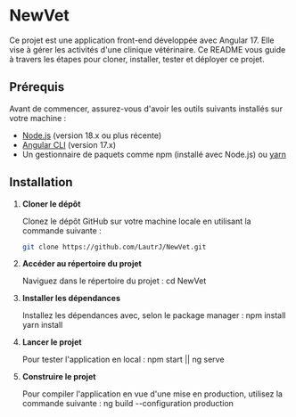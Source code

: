 # NewVet

Ce projet est une application front-end développée avec Angular 17. Elle vise à gérer les activités d'une clinique vétérinaire. Ce README vous guide à travers les étapes pour cloner, installer, tester et déployer ce projet.

## Prérequis

Avant de commencer, assurez-vous d'avoir les outils suivants installés sur votre machine :

- [Node.js](https://nodejs.org/) (version 18.x ou plus récente)
- [Angular CLI](https://angular.io/cli) (version 17.x)
- Un gestionnaire de paquets comme npm (installé avec Node.js) ou [yarn](https://yarnpkg.com/)

## Installation

1. **Cloner le dépôt**

   Clonez le dépôt GitHub sur votre machine locale en utilisant la commande suivante :

   ```bash
   git clone https://github.com/LautrJ/NewVet.git

2. **Accéder au répertoire du projet**

    Naviguez dans le répertoire du projet :
    cd NewVet

3. **Installer les dépendances**

    Installez les dépendances avec, selon le package manager :
    npm install
    yarn install

4. **Lancer le projet**

    Pour tester l'application en local :
    npm start || ng serve

5. **Construire le projet**

    Pour compiler l'application en vue d'une mise en production, utilisez la commande suivante :
    ng build --configuration production
